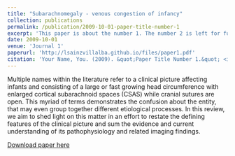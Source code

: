 ```yaml
---
title: "Subarachnomegaly - venous congestion of infancy"
collection: publications
permalink: /publication/2009-10-01-paper-title-number-1
excerpt: 'This paper is about the number 1. The number 2 is left for future work.'
date: 2009-10-01
venue: 'Journal 1'
paperurl: 'http://lsainzvillalba.github.io/files/paper1.pdf'
citation: 'Your Name, You. (2009). &quot;Paper Title Number 1.&quot; <i>Journal 1</i>. 1(1).'
---
```

Multiple names within the literature refer to a clinical picture affecting infants and consisting of a large or fast growing head circumference with enlarged cortical subarachnoid spaces (CSAS) while cranial sutures are open. This myriad of terms demonstrates the confusion about the entity, that may even group together different etiological processes. In this review, we aim to shed light on this matter in an effort to restate the defining features of the clinical picture and sum the evidence and current understanding of its pathophysiology and related imaging findings.

[Download paper here](https://link.springer.com/article/10.1007/s00381-021-05328-z)
